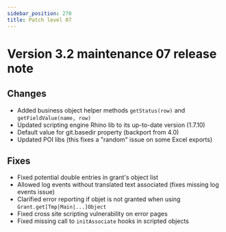 ```yaml
---
sidebar_position: 270
title: Patch level 07
---
```


Version 3.2 maintenance 07 release note
=======================================

Changes
-------

- Added business object helper methods `getStatus(row)` and `getFieldValue(name, row)`
- Updated scripting engine Rhino lib to its up-to-date version (1.7.10)
- Default value for git.basedir property (backport from 4.0)
- Updated POI libs (this fixes a "random" issue on some Excel exports)

Fixes
-----

- Fixed potential double entries in grant's object list
- Allowed log events without translated text associated (fixes missing log events issue)
- Clarified error reporting if objet is not granted when using `Grant.get[Tmp|Main|...]Object`
- Fixed cross site scripting vulnerability on error pages
- Fixed missing call to `initAssociate` hooks in scripted objects
